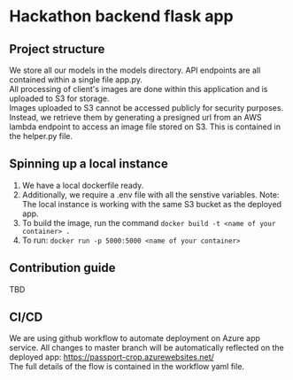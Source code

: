 # Hackathon backend flask app

## Project structure
We store all our models in the models directory. API endpoints are all contained within a single file app.py. <br/>
All processing of client's images are done within this application and is uploaded to S3 for storage. <br/>
Images uploaded to S3 cannot be accessed publicly for security purposes. Instead, we retrieve them by generating a presigned url from an AWS lambda endpoint to access an image file stored on S3. This is contained in the helper.py file.

## Spinning up a local instance
1. We have a local dockerfile ready.
2. Additionally, we require a .env file with all the senstive variables. Note: The local instance is working with the same S3 bucket as the deployed app.
3. To build the image, run the command `docker build -t <name of your container> .` 
4. To run: `docker run -p 5000:5000 <name of your container>`

## Contribution guide
TBD

## CI/CD
We are using github workflow to automate deployment on Azure app service. All changes to master branch will be automatically reflected on the deployed app: https://passport-crop.azurewebsites.net/ <br/>
The full details of the flow is contained in the workflow yaml file.


